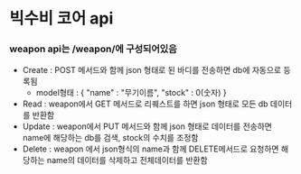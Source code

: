 # 빅수비 코어 api
### weapon api는 /weapon/에 구성되어있음
* Create : POST 메서드와 함께 json 형태로 된 바디를 전송하면 db에 자동으로 등록됨
  * model형태 : { "name" : "무기이름", "stock" : 0(숫자) }
* Read : weapon에서 GET 메서드로 리퀘스트를 하면 json 형태로 모든 db 데이터를 반환함
* Update : weapon에서 PUT 메서드와 함께 json 형태로 데이터를 전송하면 name에 해당하는 db를 검색, stock의 수치를 조정함
* Delete : weapon 에서 json형식의 name과 함께 DELETE메서드로 요청하면 해당하는 name의 데이터를 삭제하고 전체데이터를 반환함